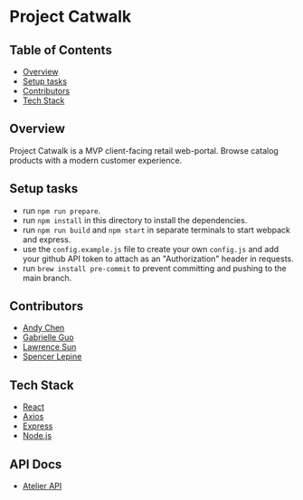 # Project Catwalk

## Table of Contents
  - [Overview](#overview)
  - [Setup tasks](#setup-tasks)
  - [Contributors](#contributors)
  - [Tech Stack](#tech-stack)

## Overview
Project Catwalk is a MVP client-facing retail web-portal. Browse catalog products with a modern customer experience.

## Setup tasks
  - run `npm run prepare`.
  - run `npm install` in this directory to install the dependencies.
  - run `npm run build` and `npm start` in separate terminals to start webpack and express.
  - use the `config.example.js` file to create your own `config.js` and add your github API token to attach as an "Authorization" header in requests.
  - run `brew install pre-commit` to prevent committing and pushing to the main branch.

## Contributors
  - [Andy Chen](https://github.com/andy-ch3n)
  - [Gabrielle Guo](https://github.com/ggbbi)
  - [Lawrence Sun](https://github.com/lawsun03)
  - [Spencer Lepine](https://github.com/spencerlepine)

## Tech Stack
  - [React](https://reactjs.org/)
  - [Axios](https://www.npmjs.com/package/axios)
  - [Express](https://expressjs.com/)
  - [Node.js](https://nodejs.org/en/)

## API Docs
  - [Atelier API](https://gist.github.com/trentgoing/d69849d6c16b82d279ffc4ecd127f49f)
